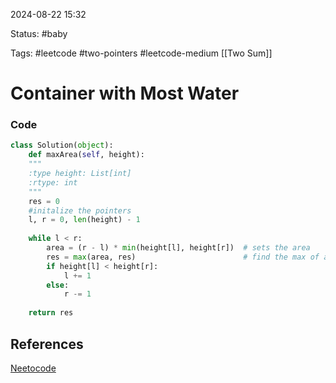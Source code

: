 
2024-08-22  15:32

Status: #baby 

Tags: #leetcode #two-pointers #leetcode-medium [[Two Sum]]

# Container with Most Water

### Code
```python
class Solution(object):
	def maxArea(self, height):
	"""	
	:type height: List[int]
	:rtype: int
	"""
	res = 0
	#initalize the pointers
	l, r = 0, len(height) - 1
		
	while l < r:
		area = (r - l) * min(height[l], height[r])  # sets the area
		res = max(area, res)                        # find the max of area                                                        & res
		if height[l] < height[r]:
			l += 1
		else:
			r -= 1
	
	return res
```




## References
[Neetocode](https://youtu.be/UuiTKBwPgAo)
